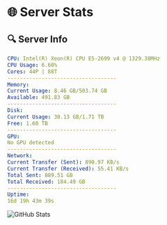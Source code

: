 # 🌐 Server Stats
## 🔍 Server Info
```yaml
CPU: Intel(R) Xeon(R) CPU E5-2699 v4 @ 1329.38MHz
CPU Usage: 6.60%
Cores: 44P | 88T
-----------------------------------
Memory:
Current Usage: 8.46 GB/503.74 GB
Available: 491.83 GB
-----------------------------------
Disk:
Current Usage: 30.13 GB/1.71 TB
Free: 1.60 TB
-----------------------------------
GPU:
No GPU detected
-----------------------------------
Network:
Current Transfer (Sent): 890.97 KB/s
Current Transfer (Received): 55.41 KB/s
Total Sent: 889.51 GB
Total Received: 184.49 GB
-----------------------------------
Uptime:
16d 19h 43m 39s
```
![GitHub Stats](https://img.shields.io/badge/Updated-2025-05-06_12:52:27-blue)